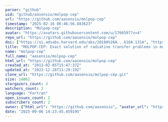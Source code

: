 ```yaml
---
parser: "github"
uid: "github/aasensio/molpop-cep"
url: "https://github.com/aasensio/molpop-cep"
timestamp: "2025-02-16 00:46:56.883623"
description: "Molpop-cep"
avatar: "https://avatars.githubusercontent.com/u/1766597?v=4"
repo_url: "https://github.com/aasensio/molpop-cep"
doi: ["https://ui.adsabs.harvard.edu/abs/2018A%26A...616A.131A", "https://ui.adsabs.harvard.edu/abs/2025ascl.soft02004A/abstract"]
title: "MOLPOP-CEP: Exact solution of radiative transfer problems in multi-level atomic systems"
name: "molpop-cep"
full_name: "aasensio/molpop-cep"
html_url: "https://github.com/aasensio/molpop-cep"
created_at: "2013-02-05T15:47:37Z"
updated_at: "2023-12-28T11:29:19Z"
clone_url: "https://github.com/aasensio/molpop-cep.git"
size: 14862
stargazers_count: 3
watchers_count: 3
language: "Fortran"
open_issues_count: 2
subscribers_count: 2
owner: {"html_url": "https://github.com/aasensio", "avatar_url": "https://avatars.githubusercontent.com/u/1766597?v=4", "login": "aasensio", "type": "User"}
date: "2025-09-06 14:23:45.459195"
---
```

